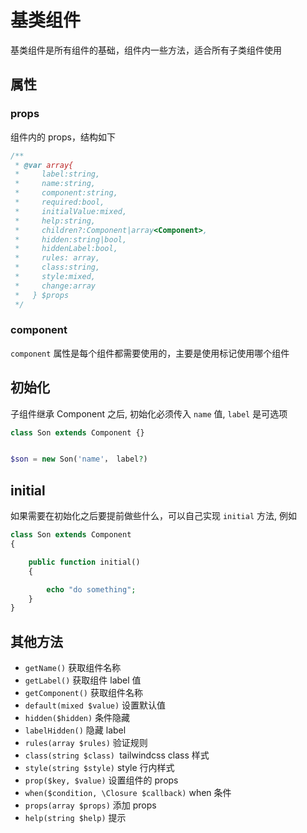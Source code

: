 # 基类组件

基类组件是所有组件的基础，组件内一些方法，适合所有子类组件使用

## 属性

### props

组件内的 props，结构如下

```php
/**
 * @var array{
 *     label:string,
 *     name:string,
 *     component:string,
 *     required:bool,
 *     initialValue:mixed,
 *     help:string,
 *     children?:Component|array<Component>,
 *     hidden:string|bool,
 *     hiddenLabel:bool,
 *     rules: array,
 *     class:string,
 *     style:mixed,
 *     change:array
 *   } $props
 */
```

### component

`component` 属性是每个组件都需要使用的，主要是使用标记使用哪个组件

## 初始化

子组件继承 Component 之后, 初始化必须传入 `name` 值, `label` 是可选项

```php
class Son extends Component {}


$son = new Son('name'， label?)
```

## initial

如果需要在初始化之后要提前做些什么，可以自己实现 `initial` 方法, 例如

```php
class Son extends Component
{

    public function initial()
    {

        echo "do something";
    }
}
```

## 其他方法

- `getName()` 获取组件名称
- `getLabel()` 获取组件 label 值
- `getComponent()` 获取组件名称
- `default(mixed $value)` 设置默认值
- `hidden($hidden)` 条件隐藏
- `labelHidden()` 隐藏 label
- `rules(array $rules)` 验证规则
- `class(string $class) `tailwindcss class 样式
- `style(string $style)` style 行内样式
- `prop($key, $value)` 设置组件的 props
- `when($condition, \Closure $callback)` when 条件
- `props(array $props)` 添加 props
- `help(string $help)` 提示
